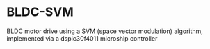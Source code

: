 # BLDC-SVM
BLDC motor drive using a SVM (space vector modulation) algorithm, implemented via a dspic30f4011 microship controller
